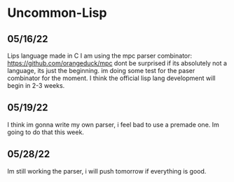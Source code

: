 # Uncommon-Lisp

## 05/16/22

Lips language made in C
I am using the mpc parser combinator:
https://github.com/orangeduck/mpc
dont be surprised if its absolutely not a language, its just the beginning.
im doing some test for the paser combinator for the moment.
I think the official lisp lang development will begin in 2-3 weeks.


## 05/19/22
I think im gonna write my own parser, i feel bad to use a premade one. Im going to do that this week.

## 05/28/22 

Im still working the parser, i will push tomorrow if everything is good.

















































































































































































